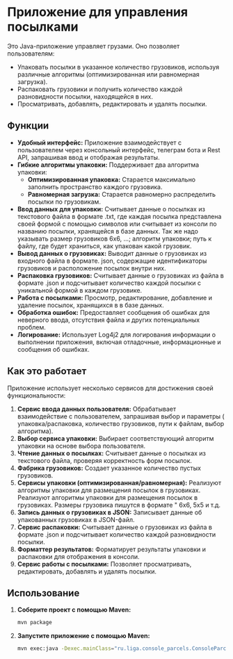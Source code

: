 # Приложение для управления посылками

Это Java-приложение управляет грузами. Оно позволяет пользователям:

- Упаковать посылки в указанное количество грузовиков, используя различные алгоритмы (оптимизированная или равномерная
  загрузка).
- Распаковать грузовики и получить количество каждой разновидности посылки, находящейся в них.
- Просматривать, добавлять, редактировать и удалять посылки.

## Функции

- **Удобный интерфейс:** Приложение взаимодействует с пользователем через консольный интерфейс, телеграм бота и Rest
  API, запрашивая ввод и отображая результаты.
- **Гибкие алгоритмы упаковки:** Поддерживает два алгоритма упаковки:
    - **Оптимизированная упаковка:** Старается максимально заполнить пространство каждого грузовика.
    - **Равномерная загрузка:** Старается равномерно распределить посылки по грузовикам.
- **Ввод данных для упаковки:** Считывает данные о посылках из текстового файла в формате .txt, где каждая посылка
  представлена своей формой с помощью символов или считывает из консоли по названию посылки, хранящейся в базе данных.
  Так же надо указывать размер грузовиков 6x6, ...; алгоритм упаковки; путь к файлу, где будет храниться, как упакован
  какой грузовик.
- **Вывод данных о грузовиках:** Выводит данные о грузовиках из входного файла в формате. json, содержащие
  идентификаторы грузовиков и расположение посылок внутри них.
- **Распаковка грузовиков:** Считывает данные о грузовиках из файла в формате .json и подсчитывает количество каждой
  посылки с уникальной формой в каждом грузовике.
- **Работа с посылками:** Просмотр, редактирование, добавление и удаление посылок, хранящихся в в базе данных.
- **Обработка ошибок:** Предоставляет сообщения об ошибках для неверного ввода, отсутствия файла и других потенциальных
  проблем.
- **Логирование:** Использует Log4j2 для логирования информации о выполнении приложения, включая отладочные,
  информационные и сообщения об ошибках.

## Как это работает

Приложение использует несколько сервисов для достижения своей функциональности:

1. **Сервис ввода данных пользователя:** Обрабатывает взаимодействие с пользователем, запрашивая выбор и параметры (
   упаковка/распаковка, количество грузовиков, пути к файлам, выбор алгоритма).
2. **Выбор сервиса упаковки:** Выбирает соответствующий алгоритм упаковки на основе выбора пользователя.
3. **Чтение данных о посылках:** Считывает данные о посылках из текстового файла, проверяя корректность форм посылок.
4. **Фабрика грузовиков:** Создает указанное количество пустых грузовиков.
5. **Сервисы упаковки (оптимизированная/равномерная):** Реализуют алгоритмы упаковки для размещения посылок в
   грузовиках. Реализуют алгоритмы упаковки для размещения посылок в грузовиках. Размеры грузовика пишутся в формате "
   6x6, 5x5 и т.д.
6. **Запись данных о грузовиках в JSON:** Записывает данные об упакованных грузовиках в JSON-файл.
7. **Сервис распаковки:** Считывает данные о грузовиках из файла в формате .json и подсчитывает количество каждой
   разновидности посылки.
8. **Форматтер результатов:** Форматирует результаты упаковки и распаковки для отображения в консоли.
9. **Сервис работы с посылками:** Позволяет просматривать, редактировать, добавлять и удалять посылки.

## Использование

1. **Соберите проект с помощью Maven:**
   ```bash
   mvn package

2. **Запустите приложение с помощью Maven:**
   ```bash
   mvn exec:java -Dexec.mainClass="ru.liga.console_parcels.ConsoleParcelsApplication"